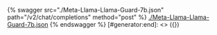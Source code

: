 [#generator:start]: <> ({ "template": "openapi" })
{% swagger src="./Meta-Llama-Llama-Guard-7b.json" path="/v2/chat/completions" method="post" %}
[./Meta-Llama-Llama-Guard-7b.json](./Meta-Llama-Llama-Guard-7b.json)
{% endswagger %}
[#generator:end]: <> ({})